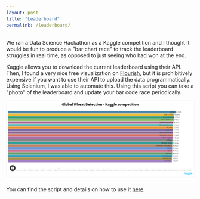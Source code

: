 ```yaml
---
layout: post
title: "Leaderboard"
permalink: /leaderboard/
---
```

We ran a Data Science Hackathon as a Kaggle competition and I thought it would be fun to produce a "bar chart race" to track the leaderboard struggles in real time, as opposed to just seeing who had won at the end.
<!--more-->

Kaggle allows you to download the current leaderboard using their API. Then, I found a very nice free visualization on [Flourish](https://app.flourish.studio/@flourish/bar-chart-race), but it is prohibitively expensive if you want to use their API to upload the data programmatically. Using Selenium, I was able to automate this. Using this script you can take a "photo" of the leaderboard and update your bar code race periodically.

![leaderboard](https://github.com/teticio/leaderboard/blob/master/Global%20Wheat%20Detection%20-%20Kaggle%20competition.png?raw=true)

You can find the script and details on how to use it [here](https://github.com/teticio/leaderboard).
